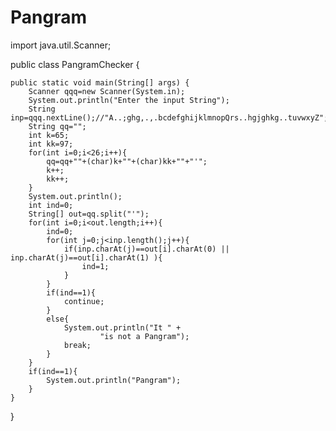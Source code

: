 # Pangram

import java.util.Scanner;

public class PangramChecker {

	
	
	public static void main(String[] args) {
		Scanner qqq=new Scanner(System.in);
		System.out.println("Enter the input String");
		String inp=qqq.nextLine();//"A..;ghg,.,.bcdefghijklmnopQrs..hgjghkg..tuvwxyZ";
		String qq="";
		int k=65;
		int kk=97;
		for(int i=0;i<26;i++){
			qq=qq+""+(char)k+""+(char)kk+""+"'";
			k++;
			kk++;
		}
		System.out.println();
		int ind=0;
		String[] out=qq.split("'");
		for(int i=0;i<out.length;i++){
			ind=0;
			for(int j=0;j<inp.length();j++){
				if(inp.charAt(j)==out[i].charAt(0) || inp.charAt(j)==out[i].charAt(1) ){
					ind=1;
				}
			}
			if(ind==1){
				continue;
			}
			else{
				System.out.println("It " +
						"is not a Pangram");
				break;
			}
		}
		if(ind==1){
			System.out.println("Pangram");
		}
	}
}
